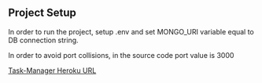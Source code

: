 ## Project Setup

In order to run the project, setup .env and set MONGO_URI variable equal to DB connection string.

In order to avoid port collisions, in the source code port value is 3000


[Task-Manager Heroku URL](https://imms-task-manager.herokuapp.com)
